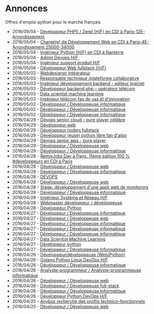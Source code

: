 # Annonces

Offres d'emploi python pour le marché français

* 2016/05/04 - [Développeur PHP5 / Zend (H/F) en CDI à Paris-12E-Arrondissement](http://pyjobs.fr/job/1884/developpeur-php5-zend-h-f-en-cdi-a-paris-12e-arrondissement "Développeur PHP5 / Zend (H/F) en CDI à Paris-12E-Arrondissement")
* 2016/05/04 - [Chargé(e) de Développement Web en CDI à Paris-4E-Arrondissement 25000-34000](http://pyjobs.fr/job/1885/charge-e-de-developpement-web-en-cdi-a-paris-4e-arrondissement-25000-34000 "Chargé(e) de Développement Web en CDI à Paris-4E-Arrondissement 25000-34000")
* 2016/05/04 - [Ingénieur Python (H/F) en CDI à Nanterre](http://pyjobs.fr/job/1880/ingenieur-python-h-f-en-cdi-a-nanterre "Ingénieur Python (H/F) en CDI à Nanterre")
* 2016/05/04 - [Admin Devops H/F](http://pyjobs.fr/job/1886/admin-devops-h-f "Admin Devops H/F")
* 2016/05/04 - [Ingénieur support produit H/F](http://pyjobs.fr/job/1883/ingenieur-support-produit-h-f "Ingénieur support produit H/F")
* 2016/05/04 - [Développeur Web fullstack (H/F)](http://pyjobs.fr/job/1881/developpeur-web-fullstack-h-f "Développeur Web fullstack (H/F)")
* 2016/05/03 - [Webdesigner intégrateur](http://pyjobs.fr/job/1876/webdesigner-integrateur "Webdesigner intégrateur")
* 2016/05/03 - [Responsable technique /plateforme collaborative](http://pyjobs.fr/job/1878/responsable-technique-plateforme-collaborative "Responsable technique /plateforme collaborative")
* 2016/05/03 - [Ingénieur développement backend - editeur logiciel](http://pyjobs.fr/job/1877/ingenieur-developpement-backend-editeur-logiciel "Ingénieur développement backend - editeur logiciel")
* 2016/05/03 - [Développeur backend php – opérateur télécom](http://pyjobs.fr/job/1873/developpeur-backend-php-operateur-telecom "Développeur backend php – opérateur télécom")
* 2016/05/03 - [Data scientist machine learning](http://pyjobs.fr/job/1875/data-scientist-machine-learning "Data scientist machine learning")
* 2016/05/03 - [Ingénieur télécom fan de vas et d'innovation](http://pyjobs.fr/job/1874/ingenieur-telecom-fan-de-vas-et-dinnovation "Ingénieur télécom fan de vas et d'innovation")
* 2016/05/02 - [Développeur / Développeuse informatique](http://pyjobs.fr/job/1871/developpeur-developpeuse-informatique "Développeur / Développeuse informatique")
* 2016/05/02 - [Développeur / Développeuse informatique](http://pyjobs.fr/job/1872/developpeur-developpeuse-informatique "Développeur / Développeuse informatique")
* 2016/05/02 - [Développeur / Développeuse informatique](http://pyjobs.fr/job/1879/developpeur-developpeuse-informatique "Développeur / Développeuse informatique")
* 2016/04/29 - [Devops senior cloud - pure player célèbre](http://pyjobs.fr/job/1859/devops-senior-cloud-pure-player-celebre "Devops senior cloud - pure player célèbre")
* 2016/04/29 - [Développeur web](http://pyjobs.fr/job/1863/developpeur-web "Développeur web")
* 2016/04/29 - [Développeur nodejs fullstack](http://pyjobs.fr/job/1862/developpeur-nodejs-fullstack "Développeur nodejs fullstack")
* 2016/04/29 - [Developpeur (euse) python libre fan d'algo](http://pyjobs.fr/job/1861/developpeur-euse-python-libre-fan-dalgo "Developpeur (euse) python libre fan d'algo")
* 2016/04/29 - [Devops senior aws - pure player](http://pyjobs.fr/job/1860/devops-senior-aws-pure-player "Devops senior aws - pure player")
* 2016/04/29 - [Développeur / Développeuse web](http://pyjobs.fr/job/1864/developpeur-developpeuse-web "Développeur / Développeuse web")
* 2016/04/29 - [Développeur / Développeuse informatique](http://pyjobs.fr/job/1865/developpeur-developpeuse-informatique "Développeur / Développeuse informatique")
* 2016/04/28 - [RemixJobs Day à Paris, 11ème édition 100 % #developpeurs en CDI à Paris](http://pyjobs.fr/job/1830/remixjobs-day-a-paris-11eme-edition-100-developpeurs-en-cdi-a-paris "RemixJobs Day à Paris, 11ème édition 100 % #developpeurs en CDI à Paris")
* 2016/04/28 - [Développeur / Développeuse web](http://pyjobs.fr/job/1868/developpeur-developpeuse-web "Développeur / Développeuse web")
* 2016/04/28 - [Développeur / Développeuse informatique](http://pyjobs.fr/job/1867/developpeur-developpeuse-informatique "Développeur / Développeuse informatique")
* 2016/04/28 - [DEVOPS](http://pyjobs.fr/job/1850/devops "DEVOPS")
* 2016/04/28 - [Développeur / Développeuse web](http://pyjobs.fr/job/1866/developpeur-developpeuse-web "Développeur / Développeuse web")
* 2016/04/28 - [Stage: développement d'une appli web de monitoring](http://pyjobs.fr/job/1857/stage-developpement-dune-appli-web-de-monitoring "Stage: développement d'une appli web de monitoring")
* 2016/04/28 - [Développeur / Développeuse informatique](http://pyjobs.fr/job/1856/developpeur-developpeuse-informatique "Développeur / Développeuse informatique")
* 2016/04/28 - [Ingénieur Système et Réseau H/F](http://pyjobs.fr/job/1851/ingenieur-systeme-et-reseau-h-f "Ingénieur Système et Réseau H/F")
* 2016/04/28 - [Webmaster développeur / développeuse](http://pyjobs.fr/job/1854/webmaster-developpeur-developpeuse "Webmaster développeur / développeuse")
* 2016/04/28 - [Développeur Python](http://pyjobs.fr/job/1855/developpeur-python "Développeur Python")
* 2016/04/27 - [Développeur / Développeuse informatique](http://pyjobs.fr/job/1848/developpeur-developpeuse-informatique "Développeur / Développeuse informatique")
* 2016/04/27 - [Développeur / Développeuse web](http://pyjobs.fr/job/1853/developpeur-developpeuse-web "Développeur / Développeuse web")
* 2016/04/27 - [Développeur / Développeuse informatique](http://pyjobs.fr/job/1869/developpeur-developpeuse-informatique "Développeur / Développeuse informatique")
* 2016/04/27 - [Développeur / Développeuse informatique](http://pyjobs.fr/job/1852/developpeur-developpeuse-informatique "Développeur / Développeuse informatique")
* 2016/04/27 - [Développeur / Développeuse informatique](http://pyjobs.fr/job/1843/developpeur-developpeuse-informatique "Développeur / Développeuse informatique")
* 2016/04/27 - [Data Scientist Machine Learning](http://pyjobs.fr/job/1846/data-scientist-machine-learning "Data Scientist Machine Learning")
* 2016/04/27 - [Développeur python](http://pyjobs.fr/job/1849/developpeur-python "Développeur python")
* 2016/04/27 - [Développeur / Développeuse informatique](http://pyjobs.fr/job/1870/developpeur-developpeuse-informatique "Développeur / Développeuse informatique")
* 2016/04/26 - [Développeur/développeuse (Web/Python)](http://pyjobs.fr/job/1844/developpeur-developpeuse-web-python "Développeur/développeuse (Web/Python)")
* 2016/04/26 - [Golang Python Linux DevOps H/F](http://pyjobs.fr/job/1834/golang-python-linux-devops-h-f "Golang Python Linux DevOps H/F")
* 2016/04/26 - [Développeur / Développeuse informatique](http://pyjobs.fr/job/1835/developpeur-developpeuse-informatique "Développeur / Développeuse informatique")
* 2016/04/26 - [Analyste-programmeur / Analyste-programmeuse informatique](http://pyjobs.fr/job/1847/analyste-programmeur-analyste-programmeuse-informatique "Analyste-programmeur / Analyste-programmeuse informatique")
* 2016/04/26 - [Développeur / Développeuse web](http://pyjobs.fr/job/1841/developpeur-developpeuse-web "Développeur / Développeuse web")
* 2016/04/26 - [Développeur / Développeuse full-stack](http://pyjobs.fr/job/1839/developpeur-developpeuse-full-stack "Développeur / Développeuse full-stack")
* 2016/04/26 - [Développeur / Développeuse informatique](http://pyjobs.fr/job/1840/developpeur-developpeuse-informatique "Développeur / Développeuse informatique")
* 2016/04/26 - [Développeur Python DevOps H/F](http://pyjobs.fr/job/1833/developpeur-python-devops-h-f "Développeur Python DevOps H/F")
* 2016/04/25 - [Anybox recherche des profils technico-fonctionnels](http://pyjobs.fr/job/1832/anybox-recherche-des-profils-technico-fonctionnels "Anybox recherche des profils technico-fonctionnels")
* 2016/04/25 - [Développeur / Développeuse web](http://pyjobs.fr/job/1858/developpeur-developpeuse-web "Développeur / Développeuse web")

